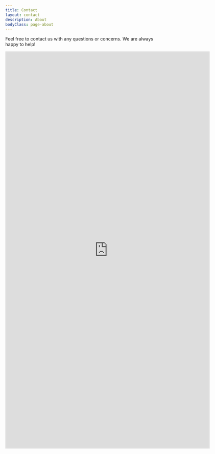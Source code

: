 ```yaml
---
title: Contact
layout: contact
description: About
bodyClass: page-about
---
```


Feel free to contact us with any questions or concerns. We are always happy to help!

<iframe src="http://cal.com/ashishmishra" width="640" height="1240" frameborder="0" marginheight="0" marginwidth="0">Book a call</iframe>
